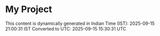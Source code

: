 # My Project

This content is dynamically generated in Indian Time (IST): 2025-09-15 21:00:31 IST
Converted to UTC: 2025-09-15 15:30:31 UTC
